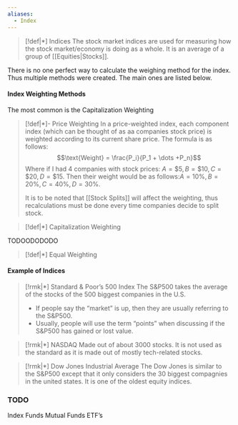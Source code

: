 ```yaml
---
aliases:
  - Index
---
```

>[!def|*] Indices
>The stock market indices are used for measuring how the stock market/economy is doing as a whole. It is an average of a group of [[Equities|Stocks]].

There is no one perfect way to calculate the weighing method for the index. Thus multiple methods were created. The main ones are listed below.
#### Index Weighting Methods
The most common is the Capitalization Weighting

>[!def|*]- Price Weighting
>In a price-weighted index, each component index (which can be thought of as aa companies stock price) is weighted according to its current share price. The formula is as follows: $$\text{Weight} = \frac{P_i}{P_1 + \dots +P_n}$$Where if I had $4$ companies with stock prices: $A = \$5, B =\$10, C = \$20, D = \$15$. Then their weight would be as follows:$A = 10\%, B = 20\%, C = 40\%, D = 30\%$. 
>
>It is to be noted that [[Stock Splits]] will affect the weighting, thus recalculations must be done every time companies decide to split stock.

>[!def|*] Capitalization Weighting
>

 TODOODODODO

>[!def|*] Equal Weighting
>
#### Example of Indices
>[!rmk|*] Standard & Poor’s 500 Index
>The S&P500 takes the average of the stocks of the $500$ biggest companies in the U.S. 
>- If people say the “market” is up, then they are usually referring to the S&P500.
>- Usually, people will use the term “points” when discussing if the S&P500 has gained or lost value.

>[!rmk|*] NASDAQ
>Made out of about $3000$ stocks. It is not used as the standard as it is made out of mostly tech-related stocks.

>[!rmk|*] Dow Jones Industrial Average
>The Dow Jones is similar to the S&P500 except that it only considers the $30$ biggest compagnies in the united states. It is one of the oldest equity indices.







### TODO
Index Funds
Mutual Funds
ETF’s